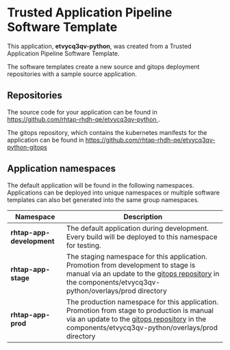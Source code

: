 # Trusted Application Pipeline Software Template

This application, **etvycq3qv-python**, was created from a Trusted Application Pipeline Software Template.

The software templates create a new source and gitops deployment repositories with a sample source application. 

## Repositories

The source code for your application can be found in [https://github.com/rhtap-rhdh-qe/etvycq3qv-python ](https://github.com/rhtap-rhdh-qe/etvycq3qv-python ).
 
The gitops repository, which contains the kubernetes manifests for the application can be found in 
[https://github.com/rhtap-rhdh-qe/etvycq3qv-python-gitops ](https://github.com/rhtap-rhdh-qe/etvycq3qv-python-gitops ) 

## Application namespaces 

The default application will be found in the following namespaces. Applications can be deployed into unique namespaces or multiple software templates can also bet generated into the same group namespaces.  

|  Namespace   |  Description   |  
| -------- | -------- |   
| **rhtap-app-development** | The default application during development. Every build will be deployed to this namespace for testing. | 
| **rhtap-app-stage** | The staging namespace for this application. Promotion from development to stage is manual via an update to the [gitops repository](https://github.com/rhtap-rhdh-qe/etvycq3qv-python-gitops ) in the components/etvycq3qv-python/overlays/prod directory |  
| **rhtap-app-prod** | The production namespace for this application. Promotion from stage to production is manual via an update to the [gitops repository](https://github.com/rhtap-rhdh-qe/etvycq3qv-python-gitops ) in the components/etvycq3qv-python/overlays/prod directory | 